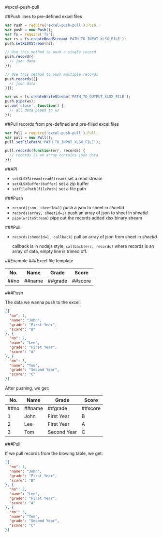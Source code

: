 #excel-push-pull

##Push lines to pre-defined excel files

```javascript
var Push = require('excel-push-pull').Push;
var push = new Push();
var fs = require('fs');
var rs = fs.createReadStream('PATH_TO_INPUT_XLSX_FILE');
push.setXLSXStream(rs);

// Use this method to push a single record
push.record({
  // json data
});

// Use this method to push multiple records
push.records([{
  // json data
}]);

var ws = fs.createWriteStream('PATH_TO_OUTPUT_XLSX_FILE');
push.pipe(ws);
ws.on('close', function() {
  // all data piped to ws
});
```


##Pull records from pre-defined and pre-filled excel files
```javascript
var Pull = require('excel-push-pull').Pull;
var pull = new Pull();
pull.setFilePath('PATH_TO_INPUT_XLSX_FILE');

pull.records(function(err, records) {
  // records is an array contains json data
});
```

##API
- `setXLSXStream(readStream)` set a read stream
- `setXLSXBuffer(buffer)` set a zip buffer
- `setFilePath(filePath)` set a file path

###Push
- `record(json, sheetId=1)` push a json to sheet in _sheetId_
- `records(array, sheetId=1)` push an array of json to sheet in _sheetId_
- `pipe(writeStream)` pipe out the records added xlsx binary stream

###Pull
- `records(sheedId=1, callback)` pull an array of json from sheet in _sheetId_

  callback is in nodejs style, `callback(err, records)` where records is an array 
of data, empty line is trimed off.

##Example
###Excel file template

No. | Name | Grade | Score
--- | --- | --- | --- 
\#\#no | \#\#name | \#\#grade | \#\#score

###Push

The data we wanna push to the excel:
```json
[{
  "no": 1,
  "name": "John",
  "grade": "First Year",
  "score": "B"
}, {
  "no": 2,
  "name": "Lee",
  "grade": "First Year",
  "score": "A"
}, {
  "no": 3,
  "name": "Tom",
  "grade": "Second Year",
  "score": "C"
}]
```
After pushing, we get:

No. | Name | Grade | Score
--- | --- | --- | --- 
\#\#no | \#\#name | \#\#grade | \#\#score
1 | John | First Year | B
2 | Lee | First Year | A
3 | Tom | Second Year | C

###Pull

If we pull records from the blowing table, we get:
```json
[{
  "no": 1,
  "name": "John",
  "grade": "First Year",
  "score": "B"
}, {
  "no": 2,
  "name": "Lee",
  "grade": "First Year",
  "score": "A"
}, {
  "no": 3,
  "name": "Tom",
  "grade": "Second Year",
  "score": "C"
}]
```


